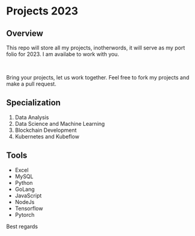 # Projects 2023
## Overview
<p> This repo will store all my projects, inotherwords, it will serve as my port folio for 2023. I am availabe to work with you.</p><br>
<p> Bring your projects, let us work together. Feel free to fork my projects and make a pull request.</p>

## Specialization
<ol>
  <li>Data Analysis</li>
  <li>Data Science and Machine Learning</li>
  <li>Blockchain Development</li>
  <li>Kubernetes and Kubeflow</li>
 </ol>
 
 ## Tools
 <ul>
 <li>Excel</li>
 <li>MySQL</li>
 <li>Python</li>
 <li>GoLang</li>
 <li>JavaScript</li>
 <li>NodeJs</li>
 <li>Tensorflow</li>
 <li>Pytorch</li>
 </ul>
 
 <p>Best regards</p>

